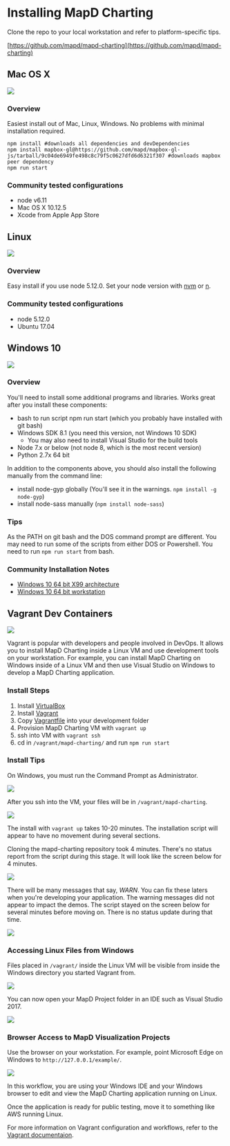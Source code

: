 # Installing MapD Charting

Clone the repo to your local workstation and refer to platform-specific tips.

[https://github.com/mapd/mapd-charting](https://github.com/mapd/mapd-charting)

## Mac OS X
![](img/mac-charting.png)

### Overview

Easiest install out of Mac, Linux, Windows. No problems with minimal installation required.

    npm install #downloads all dependencies and devDependencies
    npm install mapbox-gl@https://github.com/mapd/mapbox-gl-js/tarball/9c04de6949fe498c8c79f5c0627dfd6d6321f307 #downloads mapbox peer dependency
    npm run start

### Community tested configurations

- node v6.11
- Mac OS X 10.12.5
- Xcode from Apple App Store

## Linux

![](img/linux-charting.png)

### Overview

Easy install if you use node 5.12.0. Set your node version with 
[nvm](https://github.com/creationix/nvm/blob/master/README.md) or 
[n](https://github.com/tj/n).

### Community tested configurations

- node 5.12.0
- Ubuntu 17.04

## Windows 10

![](img/windows-charting.png)

### Overview
 You'll need to install some additional programs and libraries. Works great after you install these 
 components:

- bash to run script npm run start (which you probably have installed with git bash)
- Windows SDK 8.1 (you need this version, not Windows 10 SDK)
    - You may also need to install Visual Studio for the build tools
- Node 7.x or below (not node 8, which is the most recent version)
- Python 2.7x 64 bit 

In addition to the components above, you should also install the following manually
from the command line:

- install node-gyp globally (You'll see it in the warnings. `npm install -g node-gyp`)
- install node-sass manually (`npm install node-sass`)

### Tips

As the PATH on git bash and the DOS command prompt are different. You may need to run 
some of the scripts from either DOS or Powershell. You need to run `npm run start` from bash.

### Community Installation Notes

- [Windows 10 64 bit X99 architecture](https://medium.com/@wildcharting/mapd-charting-windows-10-install-adventures-and-tips-efc23359e20c)
- [Windows 10 64 bit workstation](https://medium.com/@wildcharting/mapd-charting-for-interactive-fun-412711a376f0)

## Vagrant Dev Containers

![](img/vagrant-win.png)

Vagrant is popular with developers and people involved in DevOps. It
allows you to install MapD Charting inside a Linux VM and use development
tools on your workstation. For example, you can install MapD Charting on Windows 
inside of a Linux VM and then use Visual Studio on Windows to develop a MapD 
Charting application. 

### Install Steps

1. Install [VirtualBox](https://www.virtualbox.org/wiki/Downloads)
2. Install [Vagrant](https://www.vagrantup.com/downloads.html)
3. Copy [Vagrantfile](https://gist.github.com/codetricity/c5ec02d5d4da605dab23be89d7abc800) into your development folder
4. Provision MapD Charting VM with `vagrant up`
5. ssh into VM with `vagrant ssh`
6. cd in `/vagrant/mapd-charting/` and run `npm run start`

### Install Tips

On Windows, you must run the Command Prompt as Administrator.

![](img/command-prompt.png)

After you ssh into the VM, your files will be in `/vagrant/mapd-charting`.

![](img/vagrant-directory.png)

The install with `vagrant up` takes 10-20 minutes. The installation script will appear to
have no movement during several sections.

Cloning the mapd-charting repository took 4 minutes. There's no status report from the
script during this stage. It will look like the screen below for 4 minutes.

![](img/clone.png)

There will be many messages that say, *WARN*. You can fix these laters when you're 
developing your application. The warning messages did not appear to impact the demos. The script stayed on the screen below for several minutes before moving on. There is no status update 
during that time.

![](img/warn.png)

### Accessing Linux Files from Windows

Files placed in `/vagrant/` inside the Linux VM will be visible from
inside the Windows directory you started Vagrant from.

![](img/windows-files.png)

You can now open your MapD Project folder in an IDE such as 
Visual Studio 2017.

![](img/visual-studio.png)

### Browser Access to MapD Visualization Projects

Use the browser on your workstation. For example, point Microsoft Edge 
on Windows to `http://127.0.0.1/example/`.

![](img/ie.png)

In this workflow, you are using your Windows IDE and your Windows browser to
edit and view the MapD Charting application running on Linux.

Once the application is ready for public testing, move it to something
like AWS running Linux.

For more information on Vagrant configuration and workflows, refer to
the [Vagrant documentaion](https://www.vagrantup.com/docs/index.html).
